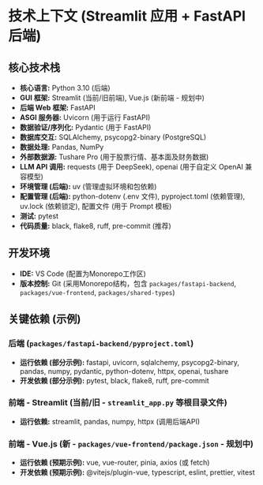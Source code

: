 # 技术上下文 (Streamlit 应用 + FastAPI 后端)

## 核心技术栈
- **核心语言:** Python 3.10 (后端)
- **GUI 框架:** Streamlit (当前/旧前端), Vue.js (新前端 - 规划中)
- **后端 Web 框架:** FastAPI
- **ASGI 服务器:** Uvicorn (用于运行 FastAPI)
- **数据验证/序列化:** Pydantic (用于 FastAPI)
- **数据库交互:** SQLAlchemy, psycopg2-binary (PostgreSQL)
- **数据处理:** Pandas, NumPy
- **外部数据源:** Tushare Pro (用于股票行情、基本面及财务数据)
- **LLM API 调用:** requests (用于 DeepSeek), openai (用于自定义 OpenAI 兼容模型)
- **环境管理 (后端):** uv (管理虚拟环境和包依赖)
- **配置管理 (后端):** python-dotenv (.env 文件), pyproject.toml (依赖管理), uv.lock (依赖锁定), 配置文件 (用于 Prompt 模板)
- **测试:** pytest
- **代码质量:** black, flake8, ruff, pre-commit (推荐)

## 开发环境
- **IDE:** VS Code (配置为Monorepo工作区)
- **版本控制:** Git (采用Monorepo结构，包含 `packages/fastapi-backend`, `packages/vue-frontend`, `packages/shared-types`)

## 关键依赖 (示例)
### 后端 (`packages/fastapi-backend/pyproject.toml`)
- **运行依赖 (部分示例):** fastapi, uvicorn, sqlalchemy, psycopg2-binary, pandas, numpy, pydantic, python-dotenv, httpx, openai, tushare
- **开发依赖 (部分示例):** pytest, black, flake8, ruff, pre-commit
### 前端 - Streamlit (当前/旧 - `streamlit_app.py` 等根目录文件)
- **运行依赖:** streamlit, pandas, numpy, httpx (调用后端API)
### 前端 - Vue.js (新 - `packages/vue-frontend/package.json` - 规划中)
- **运行依赖 (预期示例):** vue, vue-router, pinia, axios (或 fetch)
- **开发依赖 (预期示例):** @vitejs/plugin-vue, typescript, eslint, prettier, vitest

